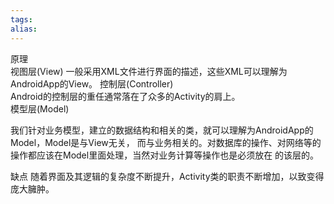 ```yaml
---
tags: 
alias:
---
```


原理  
视图层(View) 一般采用XML文件进行界面的描述，这些XML可以理解为AndroidApp的View。 控制层(Controller)  
Android的控制层的重任通常落在了众多的Activity的肩上。  
模型层(Model)

我们针对业务模型，建立的数据结构和相关的类，就可以理解为AndroidApp的Model，Model是与View无关， 而与业务相关的。对数据库的操作、对网络等的操作都应该在Model里面处理，当然对业务计算等操作也是必须放在 的该层的。

缺点 随着界面及其逻辑的复杂度不断提升，Activity类的职责不断增加，以致变得庞大臃肿。

